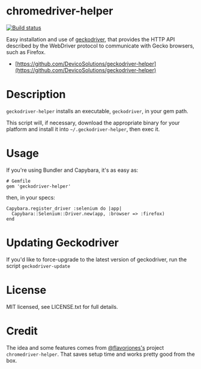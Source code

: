 # chromedriver-helper

[![Build status](https://travis-ci.org/DevicoSolutions/geckodriver-helper.svg)](https://travis-ci.org/DevicoSolutions/geckodriver-helper)

Easy installation and use of [geckodriver](https://github.com/mozilla/geckodriver), that provides the HTTP API 
described by the WebDriver protocol to communicate with Gecko browsers, such as Firefox.

* [https://github.com/DevicoSolutions/geckodriver-helper](https://github.com/DevicoSolutions/geckodriver-helper)


# Description

`geckodriver-helper` installs an executable, `geckodriver`, in your
gem path.

This script will, if necessary, download the appropriate binary for
your platform and install it into `~/.geckodriver-helper`, then exec
it.

# Usage

If you're using Bundler and Capybara, it's as easy as:

    # Gemfile
    gem 'geckodriver-helper'

then, in your specs:

    Capybara.register_driver :selenium do |app|
      Capybara::Selenium::Driver.new(app, :browser => :firefox)
    end


# Updating Geckodriver

If you'd like to force-upgrade to the latest version of geckodriver,
run the script `geckodriver-update`


# License

MIT licensed, see LICENSE.txt for full details.


# Credit

The idea and some features comes from [@flavorjones's](https://github.com/flavorjones) project
`chromedriver-helper`. That saves setup time and works pretty good from the box.

